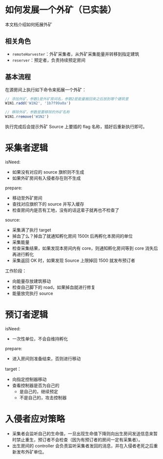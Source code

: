 # 如何发展一个外矿（已实装）

本文档介绍如何拓展外矿

## 相关角色

- `remoteHarvester`：外矿采集者，从外矿采集能量并转移到指定建筑
- `reserver`：预定者，负责持续预定房间

## 基本流程

在源房间上执行如下命令来拓展一个外矿：

```js
// 添加外矿，参数1是外矿房间名，参数2是能量搬回来之后放到哪个建筑里
W1N1.radd('W1N2', '1b7f99a0a')
```

```js
// 移除外矿，参数是要移除的外矿名称
W1N1.rremove('W1N2')
```

执行完成后会提示外矿 Source 上要插的 flag 名称，插好后重新执行即可。

# 采集者逻辑

isNeed:

- 如果没有对应的 source 旗帜则不生成
- 如果外矿房间有入侵者存在则不生成

prepare:

- 移动至外矿房间
- 查找对应旗帜下的 source 并写入缓存
- 检查房间内是否有工地，没有的话这辈子就再也不检查了

source:

- 采集满了执行 target
- 掉血了么？掉血了就通知孵化房间 1500t 后再孵化本房间的单位
- 采集能量
- 检查采集结果，如果发现本房间内有 core，则通知孵化房间等到 core 消失后再进行孵化
- 采集返回 OK 时，如果发现 Source 上限掉回 1500 就发布预订者

工作阶段：

- 向能量存放建筑移动
- 检查自己脚下的 road，如果掉血就进行修复
- 能量放完执行 source

# 预订者逻辑

isNeed:

- 一次性单位，不会自维持孵化

prepare:

- 进入房间则准备结束，否则进行移动

target：

- 向指定控制器移动
- 查看控制器是否为自己的
    - 是自己的，继续预定
    - 不是自己的，攻击控制器

# 入侵者应对策略

- 采集者会监听自己的生命值，一旦出现生命值下降则向出生房间发送信息来暂时禁止重生，预订者不会检查（因为有预订者的房间一定有采集者）。
- 出生房间的 controller 会负责监听采集者发回的消息，并在入侵者老死之后重新发布外矿单位。